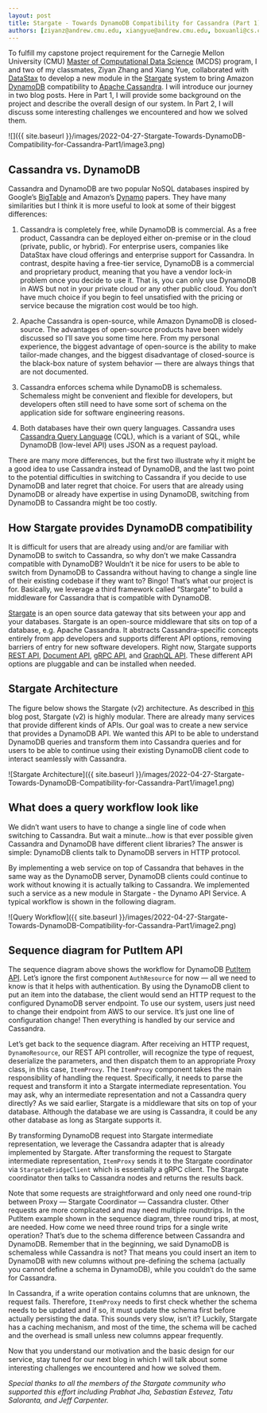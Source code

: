 ```yaml
---
layout: post
title: Stargate - Towards DynamoDB Compatibility for Cassandra (Part 1)
authors: [ziyanz@andrew.cmu.edu, xiangyue@andrew.cmu.edu, boxuanli@cs.cmu.edu]
---
```


To fulfill my capstone project requirement for the Carnegie Mellon University (CMU) [Master of Computational Data Science](https://mcds.cs.cmu.edu/) (MCDS) program, I and two of my classmates, Ziyan Zhang and Xiang Yue, collaborated with [DataStax](https://datastax.com/) to develop a new module in the [Stargate](http://stargate.io/) system to bring Amazon [DynamoDB](https://aws.amazon.com/dynamodb/) compatibility to [Apache Cassandra](https://cassandra.apache.org/_/index.html). I will introduce our journey in two blog posts. Here in Part 1, I will provide some background on the project and describe the overall design of our system. In Part 2, I will discuss some interesting challenges we encountered and how we solved them.

![]({{ site.baseurl }}/images/2022-04-27-Stargate-Towards-DynamoDB-Compatibility-for-Cassandra-Part1/image3.png)

## Cassandra vs. DynamoDB

Cassandra and DynamoDB are two popular NoSQL databases inspired by Google’s [BigTable](https://static.googleusercontent.com/media/research.google.com/en//archive/bigtable-osdi06.pdf) and Amazon’s [Dynamo](https://www.allthingsdistributed.com/files/amazon-dynamo-sosp2007.pdf) papers. They have many similarities but I think it is more useful to look at some of their biggest differences:

1. Cassandra is completely free, while DynamoDB is commercial. As a free product, Cassandra can be deployed either on-premise or in the cloud (private, public, or hybrid). For enterprise users, companies like DataStax have cloud offerings and enterprise support for Cassandra. In contrast, despite having a free-tier service, DynamoDB is a commercial and proprietary product, meaning that you have a vendor lock-in problem once you decide to use it. That is, you can only use DynamoDB in AWS but not in your private cloud or any other public cloud. You don’t have much choice if you begin to feel unsatisfied with the pricing or service because the migration cost would be too high.

2. Apache Cassandra is open-source, while Amazon DynamoDB is closed-source. The advantages of open-source products have been widely discussed so I’ll save you some time here. From my personal experience, the biggest advantage of open-source is the ability to make tailor-made changes, and the biggest disadvantage of closed-source is the black-box nature of system behavior — there are always things that are not documented.

3. Cassandra enforces schema while DynamoDB is schemaless. Schemaless might be convenient and flexible for developers, but developers often still need to have some sort of schema on the application side for software engineering reasons.

4. Both databases have their own query languages. Cassandra uses [Cassandra Query Language](https://cassandra.apache.org/doc/latest/cassandra/cql/) (CQL), which is a variant of SQL, while DynamoDB (low-level API) uses JSON as a request payload.

There are many more differences, but the first two illustrate why it might be a good idea to use Cassandra instead of DynamoDB, and the last two point to the potential difficulties in switching to Cassandra if you decide to use DynamoDB and later regret that choice. For users that are already using DynamoDB or already have expertise in using DynamoDB, switching from DynamoDB to Cassandra might be too costly.

## How Stargate provides DynamoDB compatibility

It is difficult for users that are already using and/or are familiar with DynamoDB to switch to Cassandra, so why don’t we make Cassandra compatible with DynamoDB? Wouldn’t it be nice for users to be able to switch from DynamoDB to Cassandra without having to change a single line of their existing codebase if they want to? Bingo! That’s what our project is for. Basically, we leverage a third framework called “Stargate” to build a middleware for Cassandra that is compatible with DynamoDB.

[Stargate](https://stargate.io/) is an open source data gateway that sits between your app and your databases.
Stargate is an open-source middleware that sits on top of a database, e.g. Apache Cassandra. It abstracts Cassandra-specific concepts entirely from app developers and supports different API options, removing barriers of entry for new software developers. Right now, Stargate supports [REST API](https://stargate.io/docs/stargate/1.0/quickstart/quick_start-rest.html), [Document API](https://stargate.io/docs/stargate/1.0/quickstart/quick_start-document.html), [gRPC API](https://stargate.io/docs/stargate/1.0/developers-guide/gRPC.html), and [GraphQL API](https://stargate.io/docs/stargate/1.0/quickstart/quick_start-graphql.html). These different API options are pluggable and can be installed when needed.

## Stargate Architecture

The figure below shows the Stargate (v2) architecture. As described in [this](https://stargate.io/2021/11/02/introducing-the-design-for-stargate-v2.html) blog post, Stargate (v2) is highly modular. There are already many services that provide different kinds of APIs. Our goal was to create a new service that provides a DynamoDB API. We wanted this API to be able to understand DynamoDB queries and transform them into Cassandra queries and for users to be able to continue using their existing DynamoDB client code to interact seamlessly with Cassandra.

![Stargate Architecture]({{ site.baseurl }}/images/2022-04-27-Stargate-Towards-DynamoDB-Compatibility-for-Cassandra-Part1/image1.png)

## What does a query workflow look like
We didn’t want users to have to change a single line of code when switching to Cassandra. But wait a minute…how is that ever possible given Cassandra and DynamoDB have different client libraries? The answer is simple: DynamoDB clients talk to DynamoDB servers in HTTP protocol. 

By implementing a web service on top of Cassandra that behaves in the same way as the DynamoDB server, DynamoDB clients could continue to work without knowing it is actually talking to Cassandra. We implemented such a service as a new module in Stargate - the Dynamo API Service. A typical workflow is shown in the following diagram.

![Query Workflow]({{ site.baseurl }}/images/2022-04-27-Stargate-Towards-DynamoDB-Compatibility-for-Cassandra-Part1/image2.png)

## Sequence diagram for PutItem API

The sequence diagram above shows the workflow for DynamoDB [PutItem API](https://docs.aws.amazon.com/amazondynamodb/latest/APIReference/API_PutItem.html). Let’s ignore the first component `AuthResource` for now — all we need to know is that it helps with authentication. By using the DynamoDB client to put an item into the database, the client would send an HTTP request to the configured DynamoDB server endpoint. To use our system, users just need to change their endpoint from AWS to our service. It’s just one line of configuration change! Then everything is handled by our service and Cassandra.

Let’s get back to the sequence diagram. After receiving an HTTP request, `DynamoResource`, our REST API controller, will recognize the type of request, deserialize the parameters, and then dispatch them to an appropriate Proxy class, in this case, `ItemProxy`. The `ItemProxy` component takes the main responsibility of handling the request. Specifically, it needs to parse the request and transform it into a Stargate intermediate representation. You may ask, why an intermediate representation and not a Cassandra query directly? As we said earlier, Stargate is a middleware that sits on top of your database. Although the database we are using is Cassandra, it could be any other database as long as Stargate supports it. 

By transforming DynamoDB request into Stargate intermediate representation, we leverage the Cassandra adapter that is already implemented by Stargate. After transforming the request to Stargate intermediate representation, `ItemProxy` sends it to the Stargate coordinator via `StargateBridgeClient` which is essentially a gRPC client. The Stargate coordinator then talks to Cassandra nodes and returns the results back.

Note that some requests are straightforward and only need one round-trip between Proxy — Stargate Coordinator — Cassandra cluster. Other requests are more complicated and may need multiple roundtrips. In the PutItem example shown in the sequence diagram, three round trips, at most, are needed. How come we need three round trips for a single write operation? That’s due to the schema difference between Cassandra and DynamoDB. Remember that in the beginning, we said DynamoDB is schemaless while Cassandra is not? That means you could insert an item to DynamoDB with new columns without pre-defining the schema (actually you cannot define a schema in DynamoDB), while you couldn’t do the same for Cassandra. 

In Cassandra, if a write operation contains columns that are unknown, the request fails. Therefore, `ItemProxy` needs to first check whether the schema needs to be updated and if so, it must update the schema first before actually persisting the data. This sounds very slow, isn’t it? Luckily, Stargate has a caching mechanism, and most of the time, the schema will be cached and the overhead is small unless new columns appear frequently.

Now that you understand our motivation and the basic design for our service, stay tuned for our next blog in which I will talk about some interesting challenges we encountered and how we solved them.

_Special thanks to all the members of the Stargate community who supported this effort including Prabhat Jha, Sebastian Estevez, Tatu Saloranta, and Jeff Carpenter._